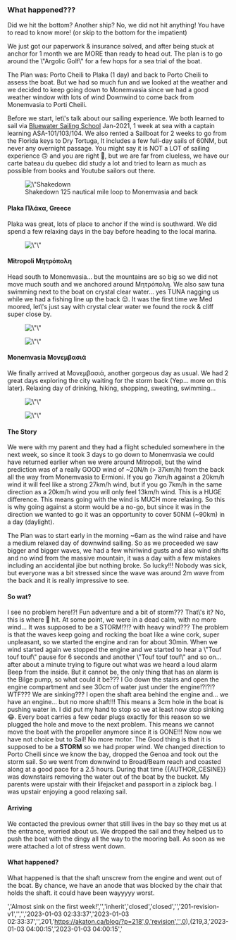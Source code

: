 
<h3 class=\"has-normal-font-size\">What happened???</h3>

<!-- /wp:heading -->

<!-- wp:paragraph -->

<p>Did we hit the bottom? Another ship? No, we did not hit anything! You have to read to know more! (or skip to the bottom for the impatient)</p>

<!-- /wp:paragraph -->

<!-- wp:paragraph -->

<p>We just got our paperwork &amp; insurance solved, and after being stuck at anchor for 1 month we are MORE than ready to head out.  The plan is to go around the \"Argolic Golf\" for a few hops for a sea trial of the boat. </p>

<!-- /wp:paragraph -->

<!-- wp:paragraph -->

<p>The Plan was: Porto Cheili to Plaka (1 day) and back to Porto Cheili to assess the boat. But we had so much fun and we looked at the weather and we decided to keep going down to Monemvasia since we had a good weather window with lots of wind Downwind to come back from Monemvasia to Porti Cheili. </p>

<!-- /wp:paragraph -->

<!-- wp:paragraph -->

<p>Before we start, let\'s talk about our sailing experience. We both learned to sail via <a href=\"http://www.bwss.com\" data-type=\"URL\" data-id=\"www.bwss.com\">Bluewater Sailing School</a> Jan-2021, 1 week at sea with a captain learning ASA-101/103/104. We also rented a Sailboat for 2 weeks to go from the Florida keys to Dry Tortuga, It includes a few full-day sails of 60NM, but never any overnight passage. You might say it is NOT a LOT of sailing experience 🙃 and you are right 🤣, but we are far from clueless, we have our carte bateau du quebec did study a lot and tried to learn as much as possible from books and Youtube sailors out there. </p>

<!-- /wp:paragraph -->

<!-- wp:image {\"id\":210,\"sizeSlug\":\"full\",\"linkDestination\":\"none\"} -->

<figure class=\"wp-block-image size-full\">
<img src=\"https://akaton.ca/blog/wp-content/uploads/2023/01/Screenshot-from-2023-01-03-01-53-56.png\" alt=\"Shakedown to Monemvasia\" class=\"wp-image-210\"/>
<figcaption class=\"wp-element-caption\">Shakedown 125 nautical mile loop to Monemvasia and back</figcaption>
</figure>

<!-- /wp:image -->

<!-- wp:heading {\"level\":4,\"fontSize\":\"normal\"} -->

<h4 class=\"has-normal-font-size\">Plaka Πλάκα, Greece</h4>

<!-- /wp:heading -->

<!-- wp:paragraph -->

<p>Plaka was great, lots of place to anchor if the wind is southward. We did spend a few relaxing days in the bay before heading to the local marina. </p>

<!-- /wp:paragraph -->

<!-- wp:image {\"id\":203,\"sizeSlug\":\"large\",\"linkDestination\":\"none\"} -->

<figure class=\"wp-block-image size-large\">
<img src=\"https://akaton.ca/blog/wp-content/uploads/2023/01/plaka_collage-1024x1024.jpeg\" alt=\"\" class=\"wp-image-203\"/>
</figure>

<!-- /wp:image -->

<!-- wp:heading {\"level\":4,\"fontSize\":\"normal\"} -->

<h4 class=\"has-normal-font-size\">Mitropoli Μητρόπολη</h4>

<!-- /wp:heading -->

<!-- wp:paragraph -->

<p>Head south to Monemvasia... but the mountains are so big so we did not move much south and we anchored around Μητρόπολη. We also saw tuna swimming next to the boat on crystal clear water... yes TUNA nagging us while we had a fishing line up the back 😒. It was the first time we Med moored, let\'s just say with crystal clear water we found the rock &amp; cliff super close by. </p>

<!-- /wp:paragraph -->

<!-- wp:image {\"id\":205,\"sizeSlug\":\"large\",\"linkDestination\":\"none\"} -->

<figure class=\"wp-block-image size-large\">
<img src=\"https://akaton.ca/blog/wp-content/uploads/2023/01/PXL_20220527_060109502.MP_-1024x768.jpg\" alt=\"\" class=\"wp-image-205\"/>
</figure>

<!-- /wp:image -->

<!-- wp:image {\"id\":204,\"sizeSlug\":\"large\",\"linkDestination\":\"none\"} -->

<figure class=\"wp-block-image size-large\">
<img src=\"https://akaton.ca/blog/wp-content/uploads/2023/01/PXL_20220527_060113836-1024x768.jpg\" alt=\"\" class=\"wp-image-204\"/>
</figure>

<!-- /wp:image -->

<!-- wp:heading {\"level\":4} -->

<h4>Monemvasia Μονεμβασιά</h4>

<!-- /wp:heading -->

<!-- wp:paragraph -->

<p>We finally arrived at Μονεμβασιά, another gorgeous day as usual. We had 2 great days exploring the city waiting for the storm back (Yep... more on this later). Relaxing day of drinking, hiking, shopping, sweating, swimming...</p>

<!-- /wp:paragraph -->

<!-- wp:image {\"id\":207,\"sizeSlug\":\"large\",\"linkDestination\":\"none\"} -->

<figure class=\"wp-block-image size-large\">
<img src=\"https://akaton.ca/blog/wp-content/uploads/2023/01/Momenvasia_city-1024x768.jpeg\" alt=\"\" class=\"wp-image-207\"/>
</figure>

<!-- /wp:image -->

<!-- wp:image {\"id\":206,\"sizeSlug\":\"large\",\"linkDestination\":\"none\"} -->

<figure class=\"wp-block-image size-large\">
<img src=\"https://akaton.ca/blog/wp-content/uploads/2023/01/Momenvasia_collage-1024x1024.jpg\" alt=\"\" class=\"wp-image-206\"/>
</figure>

<!-- /wp:image -->

<!-- wp:heading {\"level\":4} -->

<h4>The Story</h4>

<!-- /wp:heading -->

<!-- wp:paragraph -->

<p>We were with my parent and they had a flight scheduled somewhere in the next week, so since it took 3 days to go down to Monemvasia we could have returned earlier when we were around Mitropoli, but the wind prediction was of a really GOOD wind of ~20N/h (&gt; 37km/h) from the back all the way from Monemvasia to Ermioni. If you go 7km/h against a 20km/h wind it will feel like a strong 27km/h wind, but if you go 7km/h in the same direction as a 20km/h wind you will only feel 13km/h wind. This is a HUGE difference. This means going with the wind is MUCH more relaxing. So this is why going against a storm would be a no-go, but since it was in the direction we wanted to go it was an opportunity to cover 50NM (~90km) in a day (daylight). </p>

<!-- /wp:paragraph -->

<!-- wp:paragraph -->

<p>The Plan was to start early in the morning ~6am as the wind raise and have a medium relaxed day of downwind sailing. So as we proceeded we saw bigger and bigger waves, we had a few whirlwind gusts and also wind shifts and no wind from the massive mountain, it was a day with a few mistakes including an accidental jibe but nothing broke. So lucky!!! Nobody was sick, but everyone was a bit stressed since the wave was around 2m wave from the back and it is really impressive to see. </p>

<!-- /wp:paragraph -->

<!-- wp:heading {\"level\":4,\"fontSize\":\"normal\"} -->

<h4 class=\"has-normal-font-size\">So wat?</h4>

<!-- /wp:heading -->

<!-- wp:paragraph -->

<p>I see no problem here!?! Fun adventure and a bit of storm??? That\'s it? No, this is where 💩 hit. At some point, we were in a dead calm, with no more wind... It was supposed to be a STORM!?!? with heavy wind??? The problem is that the waves keep going and rocking the boat like a wine cork, super unpleasant, so we started the engine and ran for about 30min. When we wind started again we stopped the engine and we started to hear a \"Touf touf touf\" pause for 6 seconds and another \"Touf touf touf\" and so on... after about a minute trying to figure out what was we heard a loud alarm Beep from the inside. But it cannot be, the only thing that has an alarm is the Bilge pump, so what could it be??? I Go down the stairs and open the engine compartment and see 30cm of water just under the engine!?!?!? WTF??? We are sinking??? I open the shaft area behind the engine and... we have an engine... but no more shaft!!! This means a 3cm hole in the boat is pushing water in. I did put my hand to stop so we at least now stop sinking 😂. Every boat carries a few cedar plugs exactly for this reason so we plugged the hole and move to the next problem. This means we cannot move the boat with the propeller anymore since it is GONE!!! Now now we have not choice but to Sail! No more motor. The Good thing is that it is supposed to be a <strong>STORM</strong> so we had proper wind. We changed direction to Porto Cheili since we know the bay, dropped the Genoa and took out the storm sail. So we went from downwind to Broad/Beam reach and coasted along at a good pace for a 2.5 hours. During that time {{AUTHOR_CESINE}} was downstairs removing the water out of the boat by the bucket. My parents were upstair with their lifejacket and passport in a ziplock bag. I was upstair enjoying a good relaxing sail. </p>

<!-- /wp:paragraph -->

<!-- wp:heading {\"level\":4,\"fontSize\":\"normal\"} -->

<h4 class=\"has-normal-font-size\">Arriving</h4>

<!-- /wp:heading -->

<!-- wp:paragraph -->

<p>We contacted the previous owner that still lives in the bay so they met us at the entrance, worried about us. We dropped the sail and they helped us to push the boat with the dingy all the way to the mooring ball. As soon as we were attached a lot of stress went down. </p>

<!-- /wp:paragraph -->

<!-- wp:heading {\"level\":4,\"fontSize\":\"normal\"} -->

<h4 class=\"has-normal-font-size\">What happened?</h4>

<!-- /wp:heading -->

<!-- wp:paragraph -->

<p>What happened is that the shaft unscrew from the engine and went out of the boat. By chance, we have an anode that was blocked by the chair that holds the shaft. it could have been wayyyyy worst. </p>

<!-- /wp:paragraph -->
','Almost sink on the first week!','','inherit','closed','closed','','201-revision-v1','','','2023-01-03 02:33:37','2023-01-03 02:33:37','',201,'https://akaton.ca/blog/?p=218',0,'revision','',0),(219,3,'2023-01-03 04:00:15','2023-01-03 04:00:15','
<!-- wp:paragraph -->